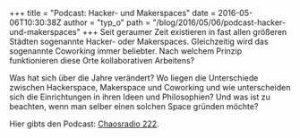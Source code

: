 +++
title = "Podcast: Hacker- und Makerspaces"
date = 2016-05-06T10:30:38Z
author = "typ_o"
path = "/blog/2016/05/06/podcast-hacker-und-makerspaces"
+++
Seit geraumer Zeit existieren in fast allen größeren Städten sogenannte
Hacker- oder Makerspaces. Gleichzeitig wird das sogenannte Coworking
immer beliebter. Nach welchem Prinzip funktionieren diese Orte
kollaborativen Arbeitens?  
  
Was hat sich über die Jahre verändert? Wo liegen die Unterschiede
zwischen Hackerspace, Makerspace und Coworking und wie unterscheiden
sich die Einrichtungen in ihren Ideen und Philosophien? Und was ist zu
beachten, wenn man selber einen solchen Space gründen möchte?  
  
Hier gibts den Podcast:
[Chaosradio 222](http://chaosradio.ccc.de/cr222.html).
